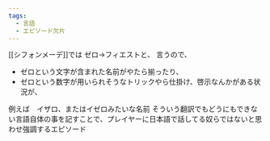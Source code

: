 ```yaml
---
tags:
  - 言語
  - エピソード欠片
---
```




[[シフォンメーデ]]では
ゼロ→フィエストと、
言うので、
- ゼロという文字が含まれた名前がやたら揃ったり、
- ゼロという数字が用いられそうなトリックやら仕掛け、啓示なんかがある状況が、

例えば　イザロ、またはイゼロみたいな名前
そういう翻訳でもどうにもできない言語自体の事を記すことで、プレイヤーに日本語で話してる奴らではないと思わせ強調するエピソード